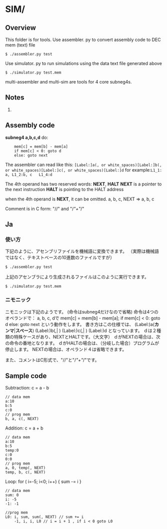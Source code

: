 # SIM/

## Overview
This folder is for tools.
Use assembler. py to convert assembly code to DEC mem (text) file
```
$ ./assembler.py test
```
Use simulator. py to run simulations using the data text file generated above
```
$ ./simulator.py test.mem
```

multi-assembler and multi-sim are tools for 4 core subneg4s.

## Notes
1. 


## Assembly code

__subneg4 a,b,c,d__ do:
```
	mem[c] = mem[b] - mem[a]
	if mem[c] < 0: goto d
	else: goto next
```
The assembler can read like this:
```[Label:]a(, or white_spaces)[Label:]b(, or white_spaces)[Label:]c(, or white_spaces)[Label:]d```
for example:```L1_1: a, L1_2:b, c   L1_4:d```

The 4th operand has two reserved words: __NEXT__, __HALT__
__NEXT__ is a pointer to the next instruction
__HALT__ is pointing to the HALT address

when the 4th operand is __NEXT__, it can be omitted.
a, b, c, NEXT => a, b, c

Comment is in C form: "//" and "/*"+"*/"

## Ja

### 使い方
下記のように、アセンブリファイルを機械語に変換できます。
（実際は機械語ではなく、テキストベースの10進数のファイルですが）
```
$ ./assembler.py test
```

上記のアセンブラにより生成されるファイルはこのように実行できます。
```
$ ./simulator.py test.mem
```

### ニモニック
ニモニックは下記のようです。
(命令はsubneg4だけなので省略)
命令は4つのオペランドで：
a, b, c, dで
mem[c] = mem[b] - mem[a];
if mem[c] < 0: goto d
else: goto next
という動作をします。
書き方はこの仕様では、
(Label:)a(__カンマ__|__スペース__) (Label:)b(,| ) (Label:)c(,| ) (Label:)d
となっています。
ｄは２種類の特殊ケースがあり、NEXTとHALTです。（大文字）
ｄがNEXTの場合は、次の命令の番地となります。
ｄがHALTの場合は、（分岐した場合）プログラムが停止します。
NEXTの場合は、オペランド４は省略できます。

また、コメントはC形式で、"//"と"/*"+"*/"です。



## Sample code

Subtraction: c = a - b
```
// data mem
a:10
b:5
c:0
// prog mem
b, a, c(, NEXT)
```
Addition: c = a + b
```
// data mem
a:10
b:5
temp:0
c:0
0:0
// prog mem
a, 0, temp(, NEXT)
temp, b, c(, NEXT)
```
Loop: for ( i=-5; i<0; i++) { sum -= i }
```
// data mem
sum: 0
i: -5
-1: -1

//prog mem
L0: i, sum, sum(, NEXT) // sum += i
    -1, i, i, L0 // i = i + 1 , if i < 0 goto L0

```

